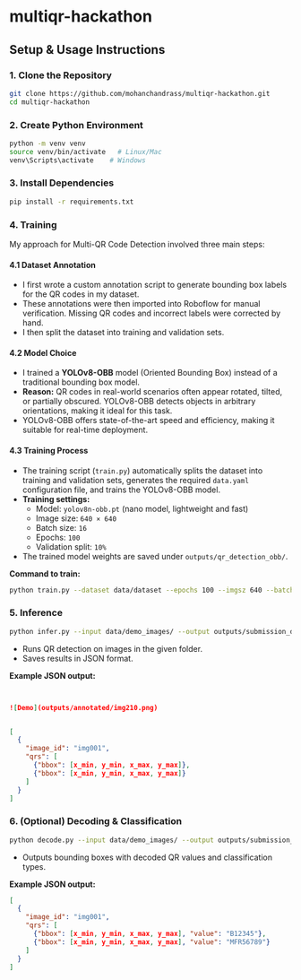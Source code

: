 
# multiqr-hackathon

## Setup & Usage Instructions

### 1. Clone the Repository
```bash
git clone https://github.com/mohanchandrass/multiqr-hackathon.git
cd multiqr-hackathon
```

### 2. Create Python Environment
```bash
python -m venv venv
source venv/bin/activate   # Linux/Mac
venv\Scripts\activate    # Windows
```

### 3. Install Dependencies
```bash
pip install -r requirements.txt
```

### 4. Training
My approach for Multi-QR Code Detection involved three main steps:

#### 4.1 Dataset Annotation
- I first wrote a custom annotation script to generate bounding box labels for the QR codes in my dataset.
- These annotations were then imported into Roboflow for manual verification. Missing QR codes and incorrect labels were corrected by hand.
- I then split the dataset into training and validation sets.

#### 4.2 Model Choice
- I trained a **YOLOv8-OBB** model (Oriented Bounding Box) instead of a traditional bounding box model.
- **Reason:** QR codes in real-world scenarios often appear rotated, tilted, or partially obscured. YOLOv8-OBB detects objects in arbitrary orientations, making it ideal for this task.
- YOLOv8-OBB offers state-of-the-art speed and efficiency, making it suitable for real-time deployment.

#### 4.3 Training Process
- The training script (`train.py`) automatically splits the dataset into training and validation sets, generates the required `data.yaml` configuration file, and trains the YOLOv8-OBB model.
- **Training settings:**
  - Model: `yolov8n-obb.pt` (nano model, lightweight and fast)
  - Image size: `640 × 640`
  - Batch size: `16`
  - Epochs: `100`
  - Validation split: `10%`
- The trained model weights are saved under `outputs/qr_detection_obb/`.

**Command to train:**
```bash
python train.py --dataset data/dataset --epochs 100 --imgsz 640 --batch 16 --device 0 --split 0.1
```

### 5. Inference
```bash
python infer.py --input data/demo_images/ --output outputs/submission_detection_1.json
```
- Runs QR detection on images in the given folder.
- Saves results in JSON format.

**Example JSON output:**
```json


![Demo](outputs/annotated/img210.png)


[
  {
    "image_id": "img001",
    "qrs": [
      {"bbox": [x_min, y_min, x_max, y_max]},
      {"bbox": [x_min, y_min, x_max, y_max]}
    ]
  }
]
```

### 6. (Optional) Decoding & Classification
```bash
python decode.py --input data/demo_images/ --output outputs/submission_decoding_2.json
```
- Outputs bounding boxes with decoded QR values and classification types.

**Example JSON output:**
```json
[
  {
    "image_id": "img001",
    "qrs": [
      {"bbox": [x_min, y_min, x_max, y_max], "value": "B12345"},
      {"bbox": [x_min, y_min, x_max, y_max], "value": "MFR56789"}
    ]
  }
]
```

